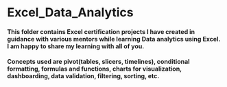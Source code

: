 # Excel_Data_Analytics

#### This folder contains Excel certification projects I have created in guidance with various mentors while learning Data analytics using Excel. I am happy to share my learning with all of you.
#### Concepts used are pivot(tables, slicers, timelines), conditional formatting, formulas and functions, charts for visualization, dashboarding, data validation, filtering, sorting, etc.
